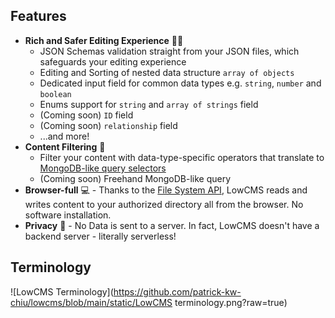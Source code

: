 ## Features

- **Rich and Safer Editing Experience** 🤹🏻
  - JSON Schemas validation straight from your JSON files, which safeguards your editing experience
  - Editing and Sorting of nested data structure `array of objects`
  - Dedicated input field for common data types e.g. `string`, `number` and `boolean`
  - Enums support for `string` and `array of strings` field
  - (Coming soon) `ID` field
  - (Coming soon) `relationship` field
  - ...and more!
- **Content Filtering** 🔎
  - Filter your content with data-type-specific operators that translate to [MongoDB-like query selectors](https://www.mongodb.com/docs/manual/reference/operator/query/#query-selectors)
  - (Coming soon) Freehand MongoDB-like query
- **Browser-full** 💻 - Thanks to the [File System API](https://developer.mozilla.org/en-US/docs/Web/API/File_System_API), LowCMS reads and writes content to your authorized directory all from the browser. No software installation.
- **Privacy** 🔏 - No Data is sent to a server. In fact, LowCMS doesn't have a backend server - literally serverless!

## Terminology

![LowCMS Terminology](https://github.com/patrick-kw-chiu/lowcms/blob/main/static/LowCMS terminology.png?raw=true)
